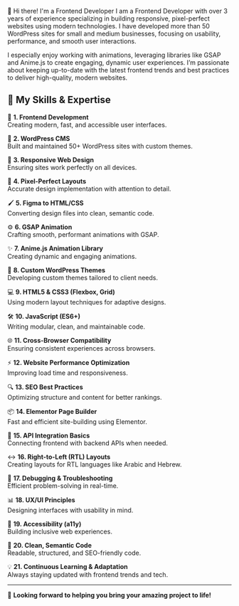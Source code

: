 👋 Hi there! I'm a Frontend Developer
I am a Frontend Developer with over 3 years of experience specializing in building responsive, pixel-perfect websites using modern technologies. I have developed more than 50 WordPress sites for small and medium businesses, focusing on usability, performance, and smooth user interactions.

I especially enjoy working with animations, leveraging libraries like GSAP and Anime.js to create engaging, dynamic user experiences. I’m passionate about keeping up-to-date with the latest frontend trends and best practices to deliver high-quality, modern websites.


## 💼 My Skills & Expertise

🚀 **1. Frontend Development**  
Creating modern, fast, and accessible user interfaces.

🎯 **2. WordPress CMS**  
Built and maintained 50+ WordPress sites with custom themes.

📱 **3. Responsive Web Design**  
Ensuring sites work perfectly on all devices.

🎨 **4. Pixel-Perfect Layouts**  
Accurate design implementation with attention to detail.

🖌️ **5. Figma to HTML/CSS**  
Converting design files into clean, semantic code.

⚙️ **6. GSAP Animation**  
Crafting smooth, performant animations with GSAP.

✨ **7. Anime.js Animation Library**  
Creating dynamic and engaging animations.

🔧 **8. Custom WordPress Themes**  
Developing custom themes tailored to client needs.

💻 **9. HTML5 & CSS3 (Flexbox, Grid)**  
Using modern layout techniques for adaptive designs.

🛠️ **10. JavaScript (ES6+)**  
Writing modular, clean, and maintainable code.

🌐 **11. Cross-Browser Compatibility**  
Ensuring consistent experiences across browsers.

⚡ **12. Website Performance Optimization**  
Improving load time and responsiveness.

🔍 **13. SEO Best Practices**  
Optimizing structure and content for better rankings.

📦 **14. Elementor Page Builder**  
Fast and efficient site-building using Elementor.

🧩 **15. API Integration Basics**  
Connecting frontend with backend APIs when needed.

↔️ **16. Right-to-Left (RTL) Layouts**  
Creating layouts for RTL languages like Arabic and Hebrew.

🔄 **17. Debugging & Troubleshooting**  
Efficient problem-solving in real-time.

📊 **18. UX/UI Principles**  
Designing interfaces with usability in mind.

📜 **19. Accessibility (a11y)**  
Building inclusive web experiences.

🔗 **20. Clean, Semantic Code**  
Readable, structured, and SEO-friendly code.

💡 **21. Continuous Learning & Adaptation**  
Always staying updated with frontend trends and tech.

---

📩 **Looking forward to helping you bring your amazing project to life!**
